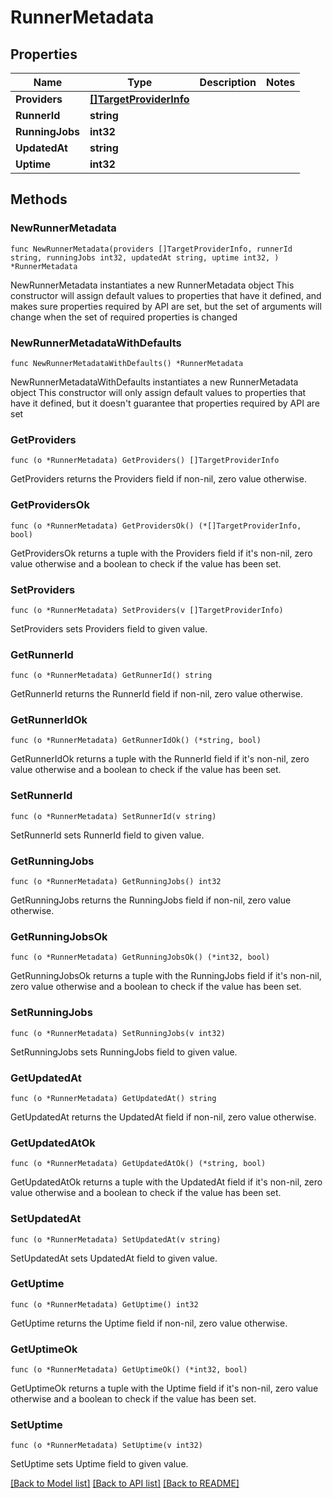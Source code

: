 # RunnerMetadata

## Properties

Name | Type | Description | Notes
------------ | ------------- | ------------- | -------------
**Providers** | [**[]TargetProviderInfo**](TargetProviderInfo.md) |  | 
**RunnerId** | **string** |  | 
**RunningJobs** | **int32** |  | 
**UpdatedAt** | **string** |  | 
**Uptime** | **int32** |  | 

## Methods

### NewRunnerMetadata

`func NewRunnerMetadata(providers []TargetProviderInfo, runnerId string, runningJobs int32, updatedAt string, uptime int32, ) *RunnerMetadata`

NewRunnerMetadata instantiates a new RunnerMetadata object
This constructor will assign default values to properties that have it defined,
and makes sure properties required by API are set, but the set of arguments
will change when the set of required properties is changed

### NewRunnerMetadataWithDefaults

`func NewRunnerMetadataWithDefaults() *RunnerMetadata`

NewRunnerMetadataWithDefaults instantiates a new RunnerMetadata object
This constructor will only assign default values to properties that have it defined,
but it doesn't guarantee that properties required by API are set

### GetProviders

`func (o *RunnerMetadata) GetProviders() []TargetProviderInfo`

GetProviders returns the Providers field if non-nil, zero value otherwise.

### GetProvidersOk

`func (o *RunnerMetadata) GetProvidersOk() (*[]TargetProviderInfo, bool)`

GetProvidersOk returns a tuple with the Providers field if it's non-nil, zero value otherwise
and a boolean to check if the value has been set.

### SetProviders

`func (o *RunnerMetadata) SetProviders(v []TargetProviderInfo)`

SetProviders sets Providers field to given value.


### GetRunnerId

`func (o *RunnerMetadata) GetRunnerId() string`

GetRunnerId returns the RunnerId field if non-nil, zero value otherwise.

### GetRunnerIdOk

`func (o *RunnerMetadata) GetRunnerIdOk() (*string, bool)`

GetRunnerIdOk returns a tuple with the RunnerId field if it's non-nil, zero value otherwise
and a boolean to check if the value has been set.

### SetRunnerId

`func (o *RunnerMetadata) SetRunnerId(v string)`

SetRunnerId sets RunnerId field to given value.


### GetRunningJobs

`func (o *RunnerMetadata) GetRunningJobs() int32`

GetRunningJobs returns the RunningJobs field if non-nil, zero value otherwise.

### GetRunningJobsOk

`func (o *RunnerMetadata) GetRunningJobsOk() (*int32, bool)`

GetRunningJobsOk returns a tuple with the RunningJobs field if it's non-nil, zero value otherwise
and a boolean to check if the value has been set.

### SetRunningJobs

`func (o *RunnerMetadata) SetRunningJobs(v int32)`

SetRunningJobs sets RunningJobs field to given value.


### GetUpdatedAt

`func (o *RunnerMetadata) GetUpdatedAt() string`

GetUpdatedAt returns the UpdatedAt field if non-nil, zero value otherwise.

### GetUpdatedAtOk

`func (o *RunnerMetadata) GetUpdatedAtOk() (*string, bool)`

GetUpdatedAtOk returns a tuple with the UpdatedAt field if it's non-nil, zero value otherwise
and a boolean to check if the value has been set.

### SetUpdatedAt

`func (o *RunnerMetadata) SetUpdatedAt(v string)`

SetUpdatedAt sets UpdatedAt field to given value.


### GetUptime

`func (o *RunnerMetadata) GetUptime() int32`

GetUptime returns the Uptime field if non-nil, zero value otherwise.

### GetUptimeOk

`func (o *RunnerMetadata) GetUptimeOk() (*int32, bool)`

GetUptimeOk returns a tuple with the Uptime field if it's non-nil, zero value otherwise
and a boolean to check if the value has been set.

### SetUptime

`func (o *RunnerMetadata) SetUptime(v int32)`

SetUptime sets Uptime field to given value.



[[Back to Model list]](../README.md#documentation-for-models) [[Back to API list]](../README.md#documentation-for-api-endpoints) [[Back to README]](../README.md)


